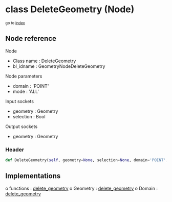 # class DeleteGeometry (Node)

<sub>go to [index](/docs/index.md)</sub>

## Node reference

Node
 - Class name : DeleteGeometry
 - bl_idname : GeometryNodeDeleteGeometry

Node parameters
 - domain : 'POINT'
 - mode : 'ALL'

Input sockets
 - geometry : Geometry
 - selection : Bool

Output sockets
 - geometry : Geometry

### Header

``` python
def DeleteGeometry(self, geometry=None, selection=None, domain='POINT', mode='ALL', node_label=None, node_color=None):
```

## Implementations

o functions : [delete_geometry](/docs/GeoNodes_classes/delete_geometry.md)
o Geometry : [delete_geometry](/docs/GeoNodes_classes/delete_geometry.md) 
o Domain : [delete_geometry](/docs/GeoNodes_classes/delete_geometry.md) 

